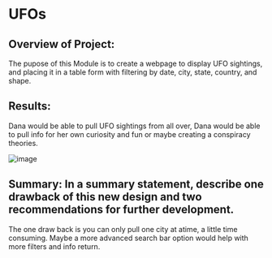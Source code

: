 # UFOs
## Overview of Project: 
The pupose of this Module is to create a webpage to display UFO sightings, and placing it in a 
table form with filtering by date, city, state, country, and shape. 



## Results: 
Dana would be able to pull UFO sightings from all over, Dana would be able to pull info for her own
curiosity and fun or maybe creating a conspiracy theories.  

![image](https://user-images.githubusercontent.com/94503395/158709121-bf03aeb9-0ab3-4850-8e42-434cc8072d4f.png)


## Summary: In a summary statement, describe one drawback of this new design and two recommendations for further development.
The one draw back is you can only pull one city at atime, a little time consuming.  Maybe a more
advanced search bar option would help with more filters and info return.
